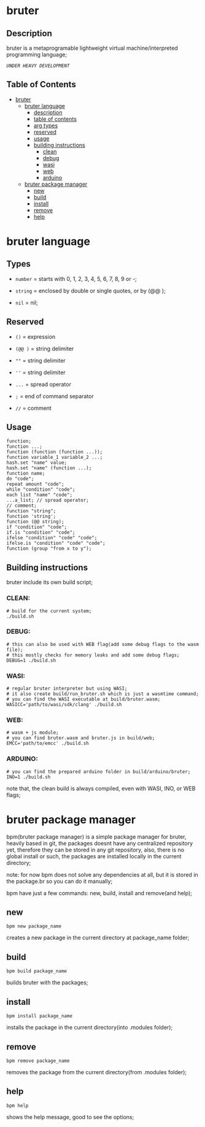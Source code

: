 
# bruter

## Description


bruter is a metaprogramable lightweight virtual machine/interpreted programming language;

*`UNDER HEAVY DEVELOPMENT`*


## Table of Contents


- [bruter](#bruter)
  - [bruter language](#bruter-language)
    - [description](#description)
    - [table of contents](#table-of-contents)
    - [arg types](#arg-types)
    - [reserved](#reserved)
    - [usage](#usage)
    - [building instructions](#building-instructions)
      - [clean](#clean)
      - [debug](#debug)
      - [wasi](#wasi)
      - [web](#web)
      - [arduino](#arduino)
  - [bruter package manager](#bruter-package-manager)
    - [new](#new)
    - [build](#build)
    - [install](#install)
    - [remove](#remove)
    - [help](#help)



# bruter language

## Types


- `number` = starts with 0, 1, 2, 3, 4, 5, 6, 7, 8, 9 or -;

- `string` = enclosed by double or single quotes, or by (@@ );

- `nil` = nil;

## Reserved

- `()` = expression

- `(@@ )` = string delimiter

- `""` = string delimiter

- `''` = string delimiter

- `...` = spread operator

- `;` = end of command separator

- `//` = comment

## Usage

    function;
    function ...;
    function (function (function ...));
    function variable_1 variable_2 ...;
    hash.set "name" value; 
    hash.set "name" (function ...);
    function name;
    do "code";
    repeat amount "code";
    while "condition" "code";
    each list "name" "code";
    ...a_list; // spread operator;
    // comment;
    function "string";
    function 'string';
    function (@@ string);
    if "condition" "code";
    if.is "condition" "code";
    ifelse "condition" "code" "code";
    ifelse.is "condition" "code" "code";
    function (group "from x to y");

## Building instructions

  bruter include its own build script;

  ### CLEAN:

    # build for the current system;
    ./build.sh

  ### DEBUG:

    # this can also be used with WEB flag(add some debug flags to the wasm file);
    # this mostly checks for memory leaks and add some debug flags;
    DEBUG=1 ./build.sh

  ### WASI:

    # regular bruter interpreter but using WASI;
    # it also create build/run_bruter.sh which is just a wasmtime command;
    # you can find the WASI executable at build/bruter.wasm;
    WASICC='path/to/wasi/sdk/clang' ./build.sh

  ### WEB:

    # wasm + js module;
    # you can find bruter.wasm and bruter.js in build/web;
    EMCC='path/to/emcc' ./build.sh

  ### ARDUINO:

    # you can find the prepared arduino folder in build/arduino/bruter;
    INO=1 ./build.sh

  note that, the clean build is always compiled, even with WASI, INO, or WEB flags;

# bruter package manager

  bpm(bruter package manager) is a simple package manager for bruter, heavily based in git, the packages doesnt have any centralized repository yet, therefore they can be stored in any git repository, also, there is no global install or such, the packages are installed locally in the current directory;

  note: for now bpm does not solve any dependencies at all, but it is stored in the package.br so you can do it manually;

  bpm have just a few commands: new, build, install and remove(and help);

  ## new

    bpm new package_name
  
  creates a new package in the current directory at package_name folder;

  ## build

    bpm build package_name

  builds bruter with the packages;

  ## install

    bpm install package_name

  installs the package in the current directory(into .modules folder);

  ## remove

    bpm remove package_name

  removes the package from the current directory(from .modules folder);

  ## help

    bpm help

  shows the help message, good to see the options;
